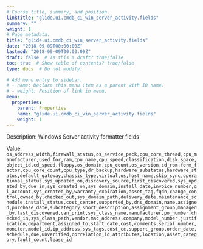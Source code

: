 ```yaml
---
# Course title, summary, and position.
linktitle: "glide.ui.cmdb_ci_win_server_activity.fields"
summary: ""
weight: 1
# Page metadata.
title: "glide.ui.cmdb_ci_win_server_activity.fields"
date: "2018-09-09T00:00:00Z"
lastmod: "2018-09-09T00:00:00Z"
draft: false  # Is this a draft? true/false
toc: true  # Show table of contents? true/false
type: docs  # Do not modify.

# Add menu entry to sidebar.
# - name: Declare this menu item as a parent with ID name.
# - weight: Position of link in menu.
menu:
  properties:
    parent: Properties
    name: "glide.ui.cmdb_ci_win_server_activity.fields"
    weight: 1
---
```


Description: Windows Server activity formatter fields


Value: `os_address_width,firewall_status,os_service_pack,cpu_core_thread,cpu_manufacturer,used_for,ram,cpu_name,cpu_speed,classification,disk_space,object_id,cd_speed,floppy,os_domain,cpu_count,os_version,cd_rom,form_factor,cpu_core_count,cpu_type,dr_backup,hardware_substatus,hardware_status,default_gateway,chassis_type,virtual,os,host_name,skip_sync,operational_status,sys_updated_on,discovery_source,first_discovered,sys_updated_by,due_in,sys_created_on,sys_domain,install_date,invoice_number,gl_account,sys_created_by,warranty_expiration,asset_tag,fqdn,change_control,owned_by,checked_out,sys_domain_path,delivery_date,maintenance_schedule,install_status,cost_center,supported_by,dns_domain,name,assigned,purchase_date,subcategory,short_description,assignment_group,managed_by,last_discovered,can_print,sys_class_name,manufacturer,po_number,checked_in,sys_class_path,vendor,mac_address,company,model_number,justification,department,assigned_to,start_date,cost,comments,serial_number,monitor,model_id,ip_address,sys_tags,cost_cc,support_group,order_date,schedule,due,unverified,correlation_id,attributes,location,asset,category,fault_count,lease_id`